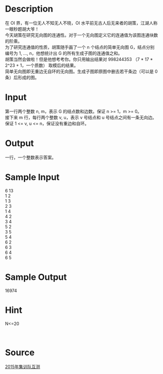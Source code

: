 
# Description

<div class="content"><div>在 OI 界，有一位无人不知无人不晓，OI 水平前无古人后无来者的胡策，江湖人称一眼秒题胡大爷！</div>
<div>今天胡策在研究无向图的连通性。对于一个无向图定义它的连通值为该图连通块数的阶乘。</div>
<div>为了研究连通值的性质，胡策随手画了一个 n 个结点的简单无向图 G，结点分别编号为 1, ..., n，他想统计出 G 的所有生成子图的连通值之和。</div>
<div>胡策当然会做啦！但是他想考考你。你只用输出结果对 998244353 （7 * 17 * 2^23 + 1，一个质数） 取模后的结果。</div>
<div>简单无向图即无重边无自环的无向图。生成子图即原图中删去若干条边（可以是 0 条）后形成的图。</div>
<div></div>
<p></p></div>

# Input

<div class="content"><div>第一行两个整数 n, m，表示 G 的结点数和边数。保证 n &gt;= 1，m &gt;= 0。</div>
<div>接下来 m 行，每行两个整数 v, u，表示 v 号结点和 u 号结点之间有一条无向边。保证 1 &lt;= v, u &lt;= n，保证没有重边和自环。</div>
<div></div>
<p></p></div>

# Output

<div class="content"><div>一行，一个整数表示答案。</div>
<div></div>
<p></p></div>

# Sample Input

<div class="content"><span class="sampledata">6 13<br/>
1 2<br/>
1 3<br/>
2 3<br/>
1 4<br/>
4 2<br/>
3 4<br/>
5 2<br/>
3 5<br/>
5 4<br/>
6 2<br/>
6 3<br/>
6 4<br/>
6 5</span></div>

# Sample Output

<div class="content"><span class="sampledata">16974</span></div>

# Hint

<div class="content"><p></p><p>N&lt;=20</p><br/>
<p></p><p></p></div>

# Source

<div class="content"><p><a href="problemset.php?search=2015年集训队互测">2015年集训队互测</a></p></div>

